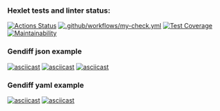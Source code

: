 ### Hexlet tests and linter status:
[![Actions Status](https://github.com/RomanKalsin/python-project-lvl2/workflows/hexlet-check/badge.svg)](https://github.com/RomanKalsin/python-project-lvl2/actions)
[![.github/workflows/my-check.yml](https://github.com/RomanKalsin/python-project-lvl2/actions/workflows/my-check.yml/badge.svg)](https://github.com/RomanKalsin/python-project-lvl2/actions/workflows/my-check.yml)
[![Test Coverage](https://api.codeclimate.com/v1/badges/fb1b4aaf71595791cf68/test_coverage)](https://codeclimate.com/github/RomanKalsin/python-project-lvl2/test_coverage)
[![Maintainability](https://api.codeclimate.com/v1/badges/fb1b4aaf71595791cf68/maintainability)](https://codeclimate.com/github/RomanKalsin/python-project-lvl2/maintainability)

### Gendiff json example 
[![asciicast](https://asciinema.org/a/441516.svg)](https://asciinema.org/a/441516)
[![asciicast](https://asciinema.org/a/442454.svg)](https://asciinema.org/a/442454)
[![asciicast](https://asciinema.org/a/442734.svg)](https://asciinema.org/a/442734)

### Gendiff yaml example
[![asciicast](https://asciinema.org/a/441776.svg)](https://asciinema.org/a/441776)
[![asciicast](https://asciinema.org/a/442855.svg)](https://asciinema.org/a/442855)